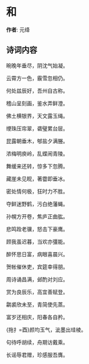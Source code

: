 # 和

**作者**: 元绛

## 诗词内容

晼晚年垂尽，阴沈气始凝。

云霄方一色，霰雪忽相仍。

何处兹辰好，吾州自古称。

稽山呈刻画，鉴水弄鲜澄。

佛土横银界，天文露玉绳。

缏珠压帘翠，砻璧累台层。

昆露朝垂木，郇盐夕满塍。

浓梅明庾岭，乱蝶闹青陵。

舞缓来还转，惊多下忽腾。

藏崖未见𪾢，著霤即垂冰。

密处情何极，狂时力不胜。

夺鲜迷野鹤，污白绝藩蝇。

孙幌方开卷，焦庐正曲肱。

悲鸣跧老骥，怒击下豪鹰。

顾我虽迟暮，当欢亦彊能。

醉怀思日富，病眼喜晨兴。

贺帐催休吏，宾筵幸得朋。

周诗诵昌满，邺酌对刘应。

赏为良辰乐，高宜善赋登。

鹴裘欣未至，青简使先蒸。

富岁还相庆，阳春各自矜。

{拖扌=酉}颜均玉气，泚墨出珪棱。

句待呼胡续，舟期访戴乘。

长谣辱君赠，珍感服吾膺。

